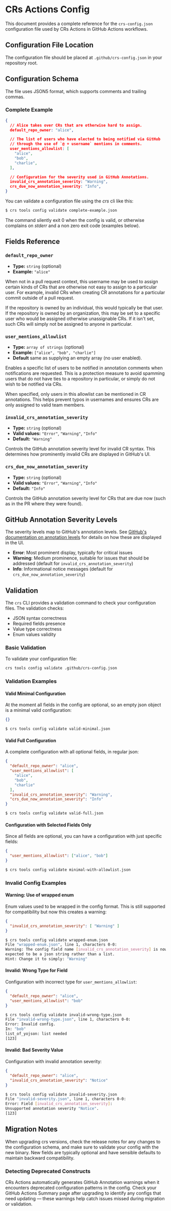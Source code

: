 # CRs Actions Config

This document provides a complete reference for the `crs-config.json` configuration file used by CRs Actions in GitHub Actions workflows.

## Configuration File Location

The configuration file should be placed at `.github/crs-config.json` in your repository root.

## Configuration Schema

The file uses JSON5 format, which supports comments and trailing commas.

### Complete Example

<!-- $MDX file=complete-example.json -->
```json
{
  // Alice takes over CRs that are otherwise hard to assign.
  default_repo_owner: "alice",

  // The list of users who have elected to being notified via GitHub
  // through the use of `@ + username` mentions in comments.
  user_mentions_allowlist: [
    "alice",
    "bob",
    "charlie",
  ],

  // Configuration for the severity used in GitHub Annotations.
  invalid_crs_annotation_severity: "Warning",
  crs_due_now_annotation_severity: "Info",
}
```

You can validate a configuration file using the *crs* cli like this:

```bash
$ crs tools config validate complete-example.json
```

The command silently exit 0 when the config is valid, or otherwise complains on *stderr* and a non zero exit code (examples below).

## Fields Reference

### `default_repo_owner`

- **Type:** `string` (optional)
- **Example:** `"alice"`

When not in a pull request context, this username may be used to assign certain kinds of CRs that are otherwise not easy to assign to a particular user. For example, invalid CRs when creating CR annotations for a particular commit outside of a pull request.

If the repository is owned by an individual, this would typically be that user. If the repository is owned by an organization, this may be set to a specific user who would be assigned otherwise unassignable CRs. If it isn't set, such CRs will simply not be assigned to anyone in particular.

### `user_mentions_allowlist`

- **Type:** `array of strings` (optional)
- **Example:** `["alice", "bob", "charlie"]`
- **Default** same as supplying an empty array (no user enabled).

Enables a specific list of users to be notified in annotation comments when notifications are requested. This is a protection measure to avoid spamming users that do not have ties to a repository in particular, or simply do not wish to be notified via CRs.

When specified, only users in this allowlist can be mentioned in CR annotations. This helps prevent typos in usernames and ensures CRs are only assigned to valid team members.

### `invalid_crs_annotation_severity`

- **Type:** `string` (optional)
- **Valid values:** `"Error"`, `"Warning"`, `"Info"`
- **Default:** `"Warning"`

Controls the GitHub annotation severity level for invalid CR syntax. This determines how prominently invalid CRs are displayed in GitHub's UI.

### `crs_due_now_annotation_severity`

- **Type:** `string` (optional)
- **Valid values:** `"Error"`, `"Warning"`, `"Info"`
- **Default:** `"Info"`

Controls the GitHub annotation severity level for CRs that are due now (such as in the PR where they were found).

## GitHub Annotation Severity Levels

The severity levels map to GitHub's annotation levels. See [GitHub's documentation on annotation levels](https://docs.github.com/en/actions/using-workflows/workflow-commands-for-github-actions#setting-an-error-message) for details on how these are displayed in the UI.

- **Error**: Most prominent display, typically for critical issues
- **Warning**: Medium prominence, suitable for issues that should be addressed (default for `invalid_crs_annotation_severity`)
- **Info**: Informational notice messages (default for `crs_due_now_annotation_severity`)

## Validation

The `crs` CLI provides a validation command to check your configuration files. The validation checks:
- JSON syntax correctness
- Required fields presence
- Value type correctness
- Enum values validity

### Basic Validation

To validate your configuration file:

<!-- $MDX skip -->
```bash
crs tools config validate .github/crs-config.json
```

### Validation Examples

#### Valid Minimal Configuration

At the moment all fields in the config are optional, so an empty json object is a minimal valid configuration:

<!-- $MDX file=valid-minimal.json -->
```json
{}
```

```bash
$ crs tools config validate valid-minimal.json
```

#### Valid Full Configuration

A complete configuration with all optional fields, in regular json:

<!-- $MDX file=valid-full.json -->
```json
{
  "default_repo_owner": "alice",
  "user_mentions_allowlist": [
    "alice",
    "bob",
    "charlie"
  ],
  "invalid_crs_annotation_severity": "Warning",
  "crs_due_now_annotation_severity": "Info"
}
```

```bash
$ crs tools config validate valid-full.json
```

#### Configuration with Selected Fields Only

Since all fields are optional, you can have a configuration with just specific fields:

<!-- $MDX file=minimal-with-allowlist.json -->
```json
{
  "user_mentions_allowlist": ["alice", "bob"]
}
```

```bash
$ crs tools config validate minimal-with-allowlist.json
```

### Invalid Config Examples

#### Warning: Use of wrapped enum

Enum values used to be wrapped in the config format. This is still supported for compatibility but now this creates a warning:

<!-- $MDX file=wrapped-enum.json -->
```json
{
  "invalid_crs_annotation_severity": [ "Warning" ]
}
```

```bash
$ crs tools config validate wrapped-enum.json
File "wrapped-enum.json", line 1, characters 0-0:
Warning: The config field name [invalid_crs_annotation_severity] is now
expected to be a json string rather than a list.
Hint: Change it to simply: "Warning"
```

#### Invalid: Wrong Type for Field

Configuration with incorrect type for `user_mentions_allowlist`:

<!-- $MDX file=invalid-wrong-type.json -->
```json
{
  "default_repo_owner": "alice",
  "user_mentions_allowlist": "bob"
}
```

```bash
$ crs tools config validate invalid-wrong-type.json
File "invalid-wrong-type.json", line 1, characters 0-0:
Error: Invalid config.
In: "bob"
list_of_yojson: list needed
[123]
```

#### Invalid: Bad Severity Value

Configuration with invalid annotation severity:

<!-- $MDX file=invalid-severity.json -->
```json
{
  "default_repo_owner": "alice",
  "invalid_crs_annotation_severity": "Notice"
}
```

```bash
$ crs tools config validate invalid-severity.json
File "invalid-severity.json", line 1, characters 0-0:
Error: Field [invalid_crs_annotation_severity]:
Unsupported annotation severity "Notice".
[123]
```

## Migration Notes

When upgrading crs versions, check the release notes for any changes to the configuration schema, and make sure to validate your config with the new binary. New fields are typically optional and have sensible defaults to maintain backward compatibility.

### Detecting Deprecated Constructs

CRs Actions automatically generates GitHub Annotation warnings when it encounters deprecated configuration patterns in the config. Check your GitHub Actions Summary page after upgrading to identify any configs that need updating — these warnings help catch issues missed during migration or validation.
